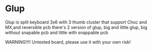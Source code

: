 # Glup 
Glup is split keyboard 3x6 with 3 thumb cluster that support Choc and MX,and reversible pcb
there's 2 version of glup, big and little glup, big without snapable pcb and little with snappable pcb


WARNING!!!!
Untested board, please use it with your own risk!
